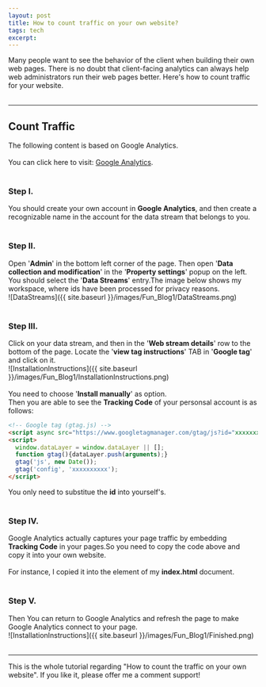 ```yaml
---
layout: post
title: How to count traffic on your own website?
tags: tech
excerpt:
---
```

  
Many people want to see the behavior of the client when building their own web pages. There is no doubt that client-facing analytics can always help web administrators run their web pages better. Here's how to count traffic for your website.<br/>
<br/>

---

## Count Traffic
The following content is based on Google Analytics.<br/>
<br/>
You can click here to visit: [Google Analytics](https://analytics.google.com/analytics/web).<br/>
<br/>
### Step I.
You should create your own account in **Google Analytics**, and then create a recognizable name in the account for the data stream that belongs to you.<br/>
<br/>
### Step II.
Open '**Admin**' in the bottom left corner of the page. Then open '**Data collection and modification**' in the '**Property settings**' popup on the left. You should select the '**Data Streams**' entry.The image below shows my workspace, where ids have been processed for privacy reasons.<br/>
![DataStreams]({{ site.baseurl }}/images/Fun_Blog1/DataStreams.png)<br/>
<br/>
### Step III.
Click on your data stream, and then in the '**Web stream details**' row to the bottom of the page. Locate the '**view tag instructions**' TAB in '**Google tag**' and click on it.<br/>
![InstallationInstructions]({{ site.baseurl }}/images/Fun_Blog1/InstallationInstructions.png)<br/>
<br/>
You need to choose '**Install manually**' as option.<br/>
Then you are able to see the **Tracking Code** of your personsal account is as follows:<br/>
```html
<!-- Google tag (gtag.js) -->
<script async src="https://www.googletagmanager.com/gtag/js?id="xxxxxxxxxx"></script>
<script>
  window.dataLayer = window.dataLayer || [];
  function gtag(){dataLayer.push(arguments);}
  gtag('js', new Date());
  gtag('config', 'xxxxxxxxxx');
</script>
```
You only need to substitue the **id** into yourself's.<br/>
<br/>
### Step IV.
Google Analytics actually captures your page traffic by embedding **Tracking Code** in your pages.So you need to copy the code above and copy it into your own website.<br/>
<br/>
For instance, I copied it into the **<head>** element of my **index.html** document.<br/>
<br/>
### Step V.
Then You can return to Google Analytics and refresh the page to make Google Analytics connect to your page.<br/>
![InstallationInstructions]({{ site.baseurl }}/images/Fun_Blog1/Finished.png)<br/>
<br/>

---

This is the whole tutorial regarding "How to count the traffic on your own website". If you like it, please offer me a comment support!<br/>
<br/>

<!-- return to the top -->
<head>
    <title>Back to Top</title>
    <link rel="stylesheet" href="https://cdnjs.cloudflare.com/ajax/libs/font-awesome/6.0.0-beta3/css/all.min.css">
    <style>
      #backToTop {
    display: none;
    position: fixed;
    bottom: 20px;
    right: 20px;
    background-color: rgba(249, 249, 249, 0.5);
    border: 1px solid #ccc;
    border-radius: 5px;
    padding: 15px; 
    font-size: 18px; 
    cursor: pointer;
  }
      .fas {
    font-size: 24px;
  }
    </style>
    <script>
window.onscroll = function() {
  scrollFunction();
};

function scrollFunction() {
  if (document.body.scrollTop > 20 || document.documentElement.scrollTop > 20) {
    document.getElementById("backToTop").style.display = "block";
  } else {
    document.getElementById("backToTop").style.display = "none";
  }
}

function topFunction() {
  document.body.scrollTop = 0; 
  document.documentElement.scrollTop = 0;
}
    </script>
  </head>	
  <body>
      <button onclick="topFunction()" id="backToTop"><i class="fas fa-arrow-up"></i></button>
  </body>
